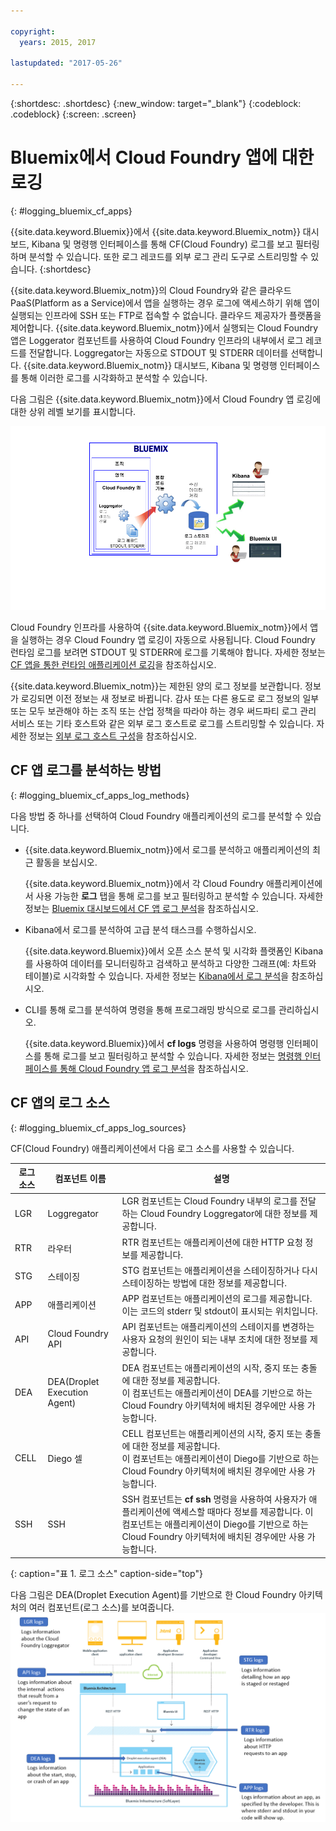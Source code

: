 ```yaml
---

copyright:
  years: 2015, 2017

lastupdated: "2017-05-26"

---
```



{:shortdesc: .shortdesc}
{:new_window: target="_blank"}
{:codeblock: .codeblock}
{:screen: .screen}

# Bluemix에서 Cloud Foundry 앱에 대한 로깅
{: #logging_bluemix_cf_apps}

{{site.data.keyword.Bluemix}}에서 {{site.data.keyword.Bluemix_notm}} 대시보드, Kibana 및 명령행 인터페이스를 통해 CF(Cloud Foundry) 로그를 보고 필터링하며 분석할 수 있습니다. 또한 로그 레코드를 외부 로그 관리 도구로 스트리밍할 수 있습니다.
{:shortdesc}

{{site.data.keyword.Bluemix_notm}}의 Cloud Foundry와 같은 클라우드 PaaS(Platform as a Service)에서 앱을 실행하는 경우 로그에 액세스하기 위해 앱이 실행되는 인프라에 SSH 또는 FTP로 접속할 수 없습니다. 클라우드 제공자가 플랫폼을 제어합니다. {{site.data.keyword.Bluemix_notm}}에서 실행되는 Cloud Foundry 앱은 Loggerator 컴포넌트를 사용하여 Cloud Foundry 인프라의 내부에서 로그 레코드를 전달합니다. Loggregator는 자동으로 STDOUT 및 STDERR 데이터를 선택합니다. {{site.data.keyword.Bluemix_notm}} 대시보드, Kibana 및 명령행 인터페이스를 통해 이러한 로그를 시각화하고 분석할 수 있습니다.

다음 그림은 {{site.data.keyword.Bluemix_notm}}에서 Cloud Foundry 앱 로깅에 대한 상위 레벨 보기를 표시합니다.

![CF 앱의 상위 레벨 컴포넌트 개요](../images/logging_cf_apps_ov.gif "CF 앱의 상위 레벨 컴포넌트 개요")
 
Cloud Foundry 인프라를 사용하여 {{site.data.keyword.Bluemix_notm}}에서 앱을 실행하는 경우 Cloud Foundry 앱 로깅이 자동으로 사용됩니다. Cloud Foundry 런타임 로그를 보려면 STDOUT 및 STDERR에 로그를 기록해야 합니다. 자세한 정보는 [CF 앱을 통한 런타임 애플리케이션 로깅](logging_writing_to_log_from_cf_app.html#logging_writing_to_log_from_cf_app)을 참조하십시오.

{{site.data.keyword.Bluemix_notm}}는 제한된 양의 로그 정보를 보관합니다. 정보가 로깅되면 이전 정보는 새 정보로 바뀝니다. 감사 또는 다른 용도로 로그 정보의 일부 또는 모두 보관해야 하는 조직 또는 산업 정책을 따라야 하는 경우 써드파티 로그 관리 서비스 또는 기타 호스트와 같은 외부 로그 호스트로 로그를 스트리밍할 수 있습니다. 자세한 정보는 [외부 로그 호스트 구성](../external/logging_external_hosts.html#thirdparty_logging)을 참조하십시오.

## CF 앱 로그를 분석하는 방법
{: #logging_bluemix_cf_apps_log_methods}

다음 방법 중 하나를 선택하여 Cloud Foundry 애플리케이션의 로그를 분석할 수 있습니다.

* {{site.data.keyword.Bluemix_notm}}에서 로그를 분석하고 애플리케이션의 최근 활동을 보십시오.
    
    {{site.data.keyword.Bluemix_notm}}에서 각 Cloud Foundry 애플리케이션에서 사용 가능한 **로그** 탭을 통해 로그를 보고 필터링하고 분석할 수 있습니다. 자세한 정보는 [Bluemix 대시보드에서 CF 앱 로그 분석](../logging_view_dashboard.html#analyzing_logs_bmx_ui)을 참조하십시오.
    
* Kibana에서 로그를 분석하여 고급 분석 태스크를 수행하십시오.
    
    {{site.data.keyword.Bluemix}}에서 오픈 소스 분석 및 시각화 플랫폼인 Kibana를 사용하여 데이터를 모니터링하고 검색하고 분석하고 다양한 그래프(예: 차트와 테이블)로 시각화할 수 있습니다. 자세한 정보는 [Kibana에서 로그 분석](../kibana4/logging_analyzing_logs_Kibana.html#analyzing_logs_Kibana)을 참조하십시오.

* CLI를 통해 로그를 분석하여 명령을 통해 프로그래밍 방식으로 로그를 관리하십시오.
    
    {{site.data.keyword.Bluemix}}에서 **cf logs** 명령을 사용하여 명령행 인터페이스를 통해 로그를 보고 필터링하고 분석할 수 있습니다. 자세한 정보는 [명령행 인터페이스를 통해 Cloud Foundry 앱 로그 분석](../logging_view_cli.html#analyzing_logs_cli)을 참조하십시오.


## CF 앱의 로그 소스
{: #logging_bluemix_cf_apps_log_sources}

CF(Cloud Foundry) 애플리케이션에서 다음 로그 소스를 사용할 수 있습니다.
    
| 로그 소스  | 컴포넌트 이름 | 설명 | 
|------------|----------------|-------------|
| LGR | Loggregator | LGR 컴포넌트는 Cloud Foundry 내부의 로그를 전달하는 Cloud Foundry Loggregator에 대한 정보를 제공합니다. |
| RTR | 라우터 | RTR 컴포넌트는 애플리케이션에 대한 HTTP 요청 정보를 제공합니다. | 
| STG | 스테이징 | STG 컴포넌트는 애플리케이션을 스테이징하거나 다시 스테이징하는 방법에 대한 정보를 제공합니다. | 
| APP | 애플리케이션 | APP 컴포넌트는 애플리케이션의 로그를 제공합니다. 이는 코드의 stderr 및 stdout이 표시되는 위치입니다. | 
| API | Cloud Foundry API | API 컴포넌트는 애플리케이션의 스테이지를 변경하는 사용자 요청의 원인이 되는 내부 조치에 대한 정보를 제공합니다. | 
| DEA | DEA(Droplet Execution Agent) | DEA 컴포넌트는 애플리케이션의 시작, 중지 또는 충돌에 대한 정보를 제공합니다. <br> 이 컴포넌트는 애플리케이션이 DEA를 기반으로 하는 Cloud Foundry 아키텍처에 배치된 경우에만 사용 가능합니다. | 
| CELL | Diego 셀 | CELL 컴포넌트는 애플리케이션의 시작, 중지 또는 충돌에 대한 정보를 제공합니다. <br> 이 컴포넌트는 애플리케이션이 Diego를 기반으로 하는 Cloud Foundry 아키텍처에 배치된 경우에만 사용 가능합니다.|
| SSH | SSH | SSH 컴포넌트는 **cf ssh** 명령을 사용하여 사용자가 애플리케이션에 액세스할 때마다 정보를 제공합니다. 이 컴포넌트는 애플리케이션이 Diego를 기반으로 하는 Cloud Foundry 아키텍처에 배치된 경우에만 사용 가능합니다. |
{: caption="표 1. 로그 소스" caption-side="top"}

다음 그림은 DEA(Droplet Execution Agent)를 기반으로 한 Cloud Foundry 아키텍처의 여러 컴포넌트(로그 소스)를 보여줍니다.
![DEA 아키텍처의 로그 소스.](../images/logging_F1.png "DEA(Droplet Execution Agent)를 기반으로 한 Cloud Foundry 아키텍처의 컴포넌트(로그 소스).")


